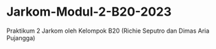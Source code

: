 # Jarkom-Modul-2-B20-2023
Praktikum 2 Jarkom oleh Kelompok B20 (Richie Seputro dan Dimas Aria Pujangga)
